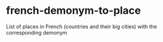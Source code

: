 # french-demonym-to-place
List of places in French (countries and their big cities) with the corresponding demonym
